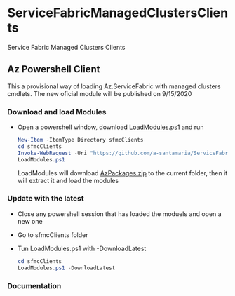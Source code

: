 # ServiceFabricManagedClustersClients
Service Fabric Managed Clusters Clients


## Az Powershell Client

This a provisional way of loading Az.ServiceFabric with managed clusters cmdlets. The new oficial module will be published on 9/15/2020

### Download and load Modules

- Open a powershell window, download [LoadModules.ps1](./AzPowershellClient/LoadModules.ps1) and run

    ```powershell
    New-Item -ItemType Directory sfmcClients
    cd sfmcClients
    Invoke-WebRequest -Uri "https://github.com/a-santamaria/ServiceFabricManagedClustersClients/blob/master/AzPowershellClient/LoadModules.ps1?raw=true" -OutFile LoadModules.ps1
    LoadModules.ps1
    ```
    LoadModules will download [AzPackages.zip](./AzPowershellClient/AzPackages.zip) to the current folder, then it will extract it and load the modules

### Update with the latest

- Close any powershell session that has loaded the moduels and open a new one
- Go to sfmcClients folder
- Tun LoadModules.ps1 with -DownloadLatest

    ```powershell
    cd sfmcClients
    LoadModules.ps1 -DownloadLatest
    ```

### Documentation